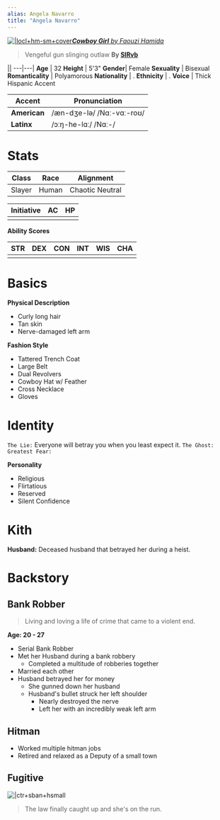 ```yaml
---
alias: Angela Navarro
title: "Angela Navarro"
---
```


[![|locl+hm-sm+cover](https://cdnb.artstation.com/p/assets/images/images/004/035/615/large/faouzi-hamida-compo-cowboygirl.jpg?1479709066)](https://faz.artstation.com/projects/DN89)<i id=left>[**Cowboy Girl** by *Faouzi Hamida*](https://faz.artstation.com/projects/DN89)</i>

> Vengeful gun slinging outlaw
> **By [SlRvb](SlRvb.md)**

||
---|---|
**Age**	 | 32 
**Height** | 5'3" 
**Gender**| Female 
**Sexuality** | Bisexual 
**Romanticality** | Polyamorous 
**Nationality** | . 
**Ethnicity** | . 
**Voice** | Thick Hispanic Accent

Accent | Pronunciation |
--------|---------------|
**American** | /æn-dʒe-lə/ /Nɑː-vɑː-roʊ/ |
**Latinx** | /ɔːŋ-he-lɑː/ /Nɑː-/ |

# Stats

Class | Race | Alignment |
:-----:|:-----:|:----------:|
Slayer | Human | Chaotic Neutral |

Initiative | AC | HP |
:--------:|:---:|:---:|
|||

**Ability Scores**

STR | DEX | CON | INT | WIS | CHA |
:----:|:----:|:----:|:----:|:----:|:-----:|
||||||

# Basics
 
**Physical Description**
- Curly long hair
- Tan skin
- Nerve-damaged left arm


**Fashion Style**
- Tattered Trench Coat
- Large Belt
- Dual Revolvers
- Cowboy Hat w/ Feather
- Cross Necklace
- Gloves


# Identity
`The Lie:` Everyone will betray you when you least expect it.
`The Ghost:` 
`Greatest Fear:`

**Personality**
- Religious
- Flirtatious
- Reserved
- Silent Confidence


<!--
###### Motivations



#### Strengths
- 

#### Weaknesses
- 
-->

# Kith
**Husband:** Deceased husband that betrayed her during a heist.


# Backstory
## Bank Robber
> Living and loving a life of crime that came to a violent end.

**Age: 20 - 27**

- Serial Bank Robber
- Met her Husband during a bank robbery
	- Completed a multitude of robberies together
- Married each other
- Husband betrayed her for money
	- She gunned down her husband
	- Husband's bullet struck her left shoulder
		- Nearly destroyed the nerve
		- Left her with an incredibly weak left arm

## Hitman
- Worked multiple hitman jobs
- Retired and relaxed as a Deputy of a small town

## Fugitive
![|ctr+sban+hsmall](https://i.pinimg.com/originals/b7/1c/73/b71c7386a6ccdaf2689587b9b9185779.gif)
> The law finally caught up and she's on the run.

